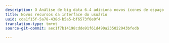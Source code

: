 ```yaml
---
description: O Análise de big data 6.4 adiciona novos ícones de espaço de trabalho, dicas de ferramentas, telas de apresentação e atalhos F1 à ajuda.
title: Novos recursos da interface do usuário
uuid: cda1f15f-5a78-438d-b5a5-bf6573f0e0f4
translation-type: tm+mt
source-git-commit: aec1f7b14198cdde91f61d490a235022943bfedb

---
```




